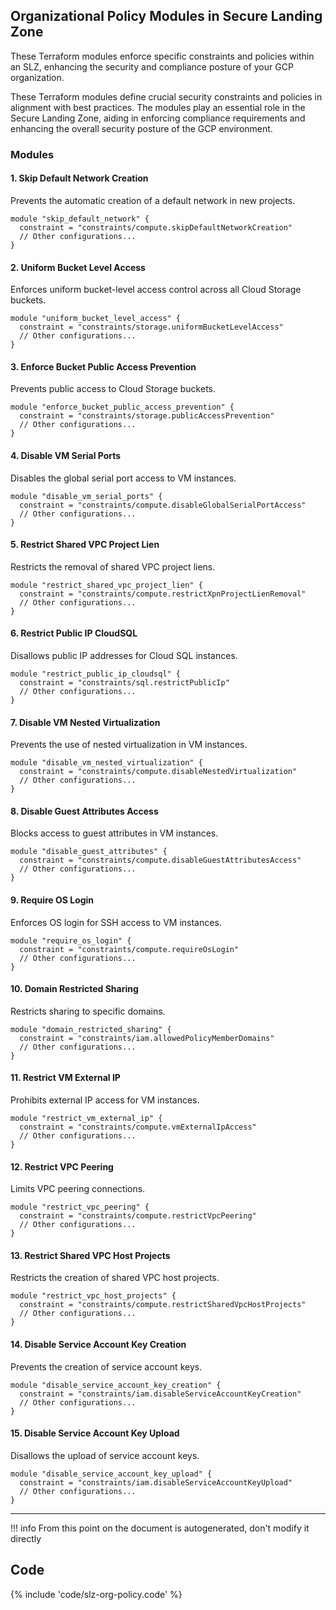 ## Organizational Policy Modules in Secure Landing Zone

These Terraform modules enforce specific constraints and policies within an SLZ, enhancing the security and compliance posture of your GCP organization.

These Terraform modules define crucial security constraints and policies in alignment with best practices. The modules play an essential role in the Secure Landing Zone, aiding in enforcing compliance requirements and enhancing the overall security posture of the GCP environment.

### Modules

#### 1. **Skip Default Network Creation**

Prevents the automatic creation of a default network in new projects.

```hcl
module "skip_default_network" {
  constraint = "constraints/compute.skipDefaultNetworkCreation"
  // Other configurations...
}
```

#### 2. **Uniform Bucket Level Access**

Enforces uniform bucket-level access control across all Cloud Storage buckets.

```hcl
module "uniform_bucket_level_access" {
  constraint = "constraints/storage.uniformBucketLevelAccess"
  // Other configurations...
}
```

#### 3. **Enforce Bucket Public Access Prevention**

Prevents public access to Cloud Storage buckets.

```hcl
module "enforce_bucket_public_access_prevention" {
  constraint = "constraints/storage.publicAccessPrevention"
  // Other configurations...
}
```

#### 4. **Disable VM Serial Ports**

Disables the global serial port access to VM instances.

```hcl
module "disable_vm_serial_ports" {
  constraint = "constraints/compute.disableGlobalSerialPortAccess"
  // Other configurations...
}
```

#### 5. **Restrict Shared VPC Project Lien**

Restricts the removal of shared VPC project liens.

```hcl
module "restrict_shared_vpc_project_lien" {
  constraint = "constraints/compute.restrictXpnProjectLienRemoval"
  // Other configurations...
}
```

#### 6. **Restrict Public IP CloudSQL**

Disallows public IP addresses for Cloud SQL instances.

```hcl
module "restrict_public_ip_cloudsql" {
  constraint = "constraints/sql.restrictPublicIp"
  // Other configurations...
}
```

#### 7. **Disable VM Nested Virtualization**

Prevents the use of nested virtualization in VM instances.

```hcl
module "disable_vm_nested_virtualization" {
  constraint = "constraints/compute.disableNestedVirtualization"
  // Other configurations...
}
```

#### 8. **Disable Guest Attributes Access**

Blocks access to guest attributes in VM instances.

```hcl
module "disable_guest_attributes" {
  constraint = "constraints/compute.disableGuestAttributesAccess"
  // Other configurations...
}
```

#### 9. **Require OS Login**

Enforces OS login for SSH access to VM instances.

```hcl
module "require_os_login" {
  constraint = "constraints/compute.requireOsLogin"
  // Other configurations...
}
```

#### 10. **Domain Restricted Sharing**

Restricts sharing to specific domains.

```hcl
module "domain_restricted_sharing" {
  constraint = "constraints/iam.allowedPolicyMemberDomains"
  // Other configurations...
}
```

#### 11. **Restrict VM External IP**

Prohibits external IP access for VM instances.

```hcl
module "restrict_vm_external_ip" {
  constraint = "constraints/compute.vmExternalIpAccess"
  // Other configurations...
}
```

#### 12. **Restrict VPC Peering**

Limits VPC peering connections.

```hcl
module "restrict_vpc_peering" {
  constraint = "constraints/compute.restrictVpcPeering"
  // Other configurations...
}
```

#### 13. **Restrict Shared VPC Host Projects**

Restricts the creation of shared VPC host projects.

```hcl
module "restrict_vpc_host_projects" {
  constraint = "constraints/compute.restrictSharedVpcHostProjects"
  // Other configurations...
}
```

#### 14. **Disable Service Account Key Creation**

Prevents the creation of service account keys.

```hcl
module "disable_service_account_key_creation" {
  constraint = "constraints/iam.disableServiceAccountKeyCreation"
  // Other configurations...
}
```

#### 15. **Disable Service Account Key Upload**

Disallows the upload of service account keys.

```hcl
module "disable_service_account_key_upload" {
  constraint = "constraints/iam.disableServiceAccountKeyUpload"
  // Other configurations...
}
```

---

!!! info
From this point on the document is autogenerated, don't modify it directly

## Code

{% include 'code/slz-org-policy.code' %}
